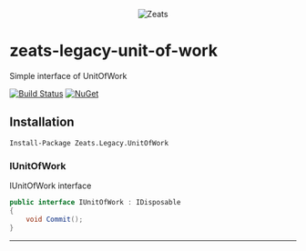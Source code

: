 ﻿<div align="center">

![Zeats](https://zeatsbalancaautomatica.blob.core.windows.net/icons/nuget.png)

</div>

# zeats-legacy-unit-of-work

Simple interface of UnitOfWork

[![Build Status](https://dev.azure.com/zeats/Legacy/_apis/build/status/zeats-legacy-unit-of-work?branchName=master)](https://dev.azure.com/zeats/Legacy/_build/latest?definitionId=19&branchName=master)
[![NuGet](https://img.shields.io/nuget/v/Zeats.Legacy.UnitOfWork.svg)](https://www.nuget.org/packages/Zeats.Legacy.UnitOfWork)

## Installation

```PM>
Install-Package Zeats.Legacy.UnitOfWork
```

### IUnitOfWork
IUnitOfWork interface
```c#
public interface IUnitOfWork : IDisposable
{
    void Commit();
}
```
---
